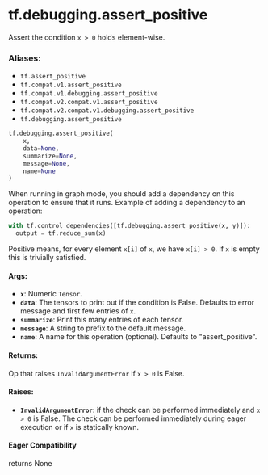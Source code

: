 <div itemscope itemtype="http://developers.google.com/ReferenceObject">
<meta itemprop="name" content="tf.debugging.assert_positive" />
<meta itemprop="path" content="Stable" />
</div>

# tf.debugging.assert_positive

Assert the condition `x > 0` holds element-wise.

### Aliases:

* `tf.assert_positive`
* `tf.compat.v1.assert_positive`
* `tf.compat.v1.debugging.assert_positive`
* `tf.compat.v2.compat.v1.assert_positive`
* `tf.compat.v2.compat.v1.debugging.assert_positive`
* `tf.debugging.assert_positive`

``` python
tf.debugging.assert_positive(
    x,
    data=None,
    summarize=None,
    message=None,
    name=None
)
```

<!-- Placeholder for "Used in" -->

When running in graph mode, you should add a dependency on this operation
to ensure that it runs. Example of adding a dependency to an operation:

```python
with tf.control_dependencies([tf.debugging.assert_positive(x, y)]):
  output = tf.reduce_sum(x)
```

Positive means, for every element `x[i]` of `x`, we have `x[i] > 0`.
If `x` is empty this is trivially satisfied.

#### Args:


* <b>`x`</b>:  Numeric `Tensor`.
* <b>`data`</b>:  The tensors to print out if the condition is False.  Defaults to
  error message and first few entries of `x`.
* <b>`summarize`</b>: Print this many entries of each tensor.
* <b>`message`</b>: A string to prefix to the default message.
* <b>`name`</b>: A name for this operation (optional).  Defaults to "assert_positive".


#### Returns:

Op that raises `InvalidArgumentError` if `x > 0` is False.




#### Raises:


* <b>`InvalidArgumentError`</b>: if the check can be performed immediately and
  `x > 0` is False. The check can be performed immediately during 
  eager execution or if `x` is statically known.

#### Eager Compatibility
returns None

